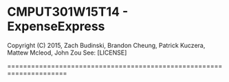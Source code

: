 # CMPUT301W15T14 - ExpenseExpress


Copyright (C) 2015, Zach Budinski, Brandon Cheung, Patrick Kuczera, Mattew Mcleod, John Zou
See: [LICENSE]

=====================================================================
